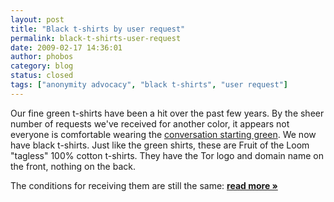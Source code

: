 ```yaml
---
layout: post
title: "Black t-shirts by user request"
permalink: black-t-shirts-user-request
date: 2009-02-17 14:36:01
author: phobos
category: blog
status: closed
tags: ["anonymity advocacy", "black t-shirts", "user request"]
---
```


Our fine green t-shirts have been a hit over the past few years. By the sheer number of requests we've received for another color, it appears not everyone is comfortable wearing the [conversation starting green](https://www.torproject.org/tshirt/green-tor-tshirt.png). We now have black t-shirts. Just like the green shirts, these are Fruit of the Loom "tagless" 100% cotton t-shirts. They have the Tor logo and domain name on the front, nothing on the back.

The conditions for receiving them are still the same: [**read more »**](https://blog.torproject.org/blog/black-t-shirts-user-request)

